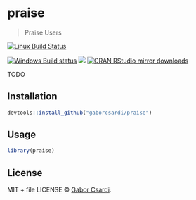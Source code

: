 
# praise

> Praise Users

[![Linux Build Status](https://travis-ci.org/gaborcsardi/praise.svg?branch=master)](https://travis-ci.org/gaborcsardi/praise)

[![Windows Build status](https://ci.appveyor.com/api/projects/status/github/gaborcsardi/praise?svg=true)](https://ci.appveyor.com/project/gaborcsardi/praise)
[![](http://www.r-pkg.org/badges/version/praise)](http://www.r-pkg.org/pkg/praise)
[![CRAN RStudio mirror downloads](http://cranlogs.r-pkg.org/badges/praise)](http://www.r-pkg.org/pkg/praise)


TODO

## Installation

```r
devtools::install_github("gaborcsardi/praise")
```

## Usage

```r
library(praise)
```

## License

MIT + file LICENSE © [Gabor Csardi](https://github.com/gaborcsardi).
